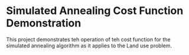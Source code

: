 # Simulated Annealing Cost Function Demonstration
This project demonstrates teh operation of teh cost function for the simulated annealing algorithm as it applies to the Land use problem.

